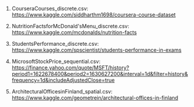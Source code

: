 1. CourseraCourses_discrete.csv: https://www.kaggle.com/siddharthm1698/coursera-course-dataset

2. NutritionFactsforMcDonald'sMenu_discrete.csv: https://www.kaggle.com/mcdonalds/nutrition-facts

3. StudentsPerformance_discrete.csv: https://www.kaggle.com/spscientist/students-performance-in-exams

4. MicrosoftStockPrice_sequential.csv: https://finance.yahoo.com/quote/MSFT/history?period1=1622678400&period2=1630627200&interval=1d&filter=history&frequency=1d&includeAdjustedClose=true

5. ArchitecturalOfficesinFinland_spatial.csv: https://www.kaggle.com/geometrein/architectural-offices-in-finland
